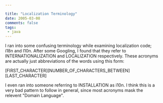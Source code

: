 ```yaml
---

title: "Localization Terminology"
date: 2005-03-08
comments: false
tags:
 - java
---
```


I ran into some confusing terminology while examining localization code; i18n and l10n. After some Googling, I found that they refer to INTERNATIONALIZATION and LOCALIZATION respectively. These acronyms are actually just abbreviations of the words using this form:


[FIRST\_CHARACTER][NUMBER\_OF\_CHARACTERS\_BETWEEN][LAST\_CHARACTER]


I even ran into someone referring to INSTALLATION as i10n. I think this is a very bad pattern to follow in general, since most acronyms mask the relevent "Domain Language".

